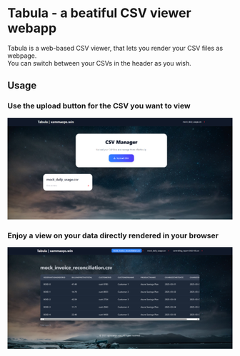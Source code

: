 # Tabula - a beatiful CSV viewer webapp
Tabula is a web-based CSV viewer, that lets you render your CSV files as webpage.  
You can switch between your CSVs in the header as you wish.  

## Usage
### Use the upload button for the CSV you want to view
![alt text](./assets/image.png)

### Enjoy a view on your data directly rendered in your browser
![alt text](./assets/image2.png)